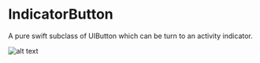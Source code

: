 # IndicatorButton
A pure swift subclass of UIButton which can be turn to an activity indicator.


![alt text](https://github.com/UzumakiAlfredo/IndicatorButton/blob/master/preview.gif?raw=true)
